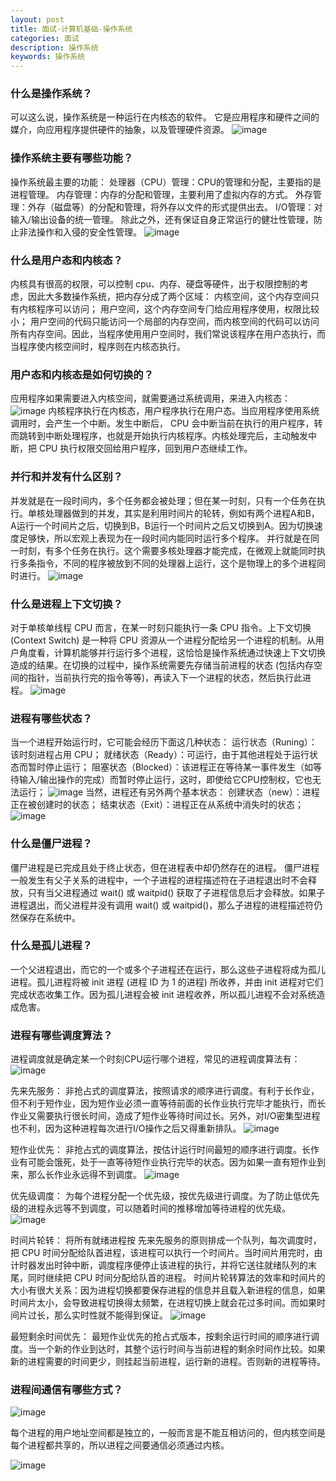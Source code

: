 ```yaml
---
layout: post
title: 面试-计算机基础-操作系统
categories: 面试
description: 操作系统
keywords: 操作系统
---
```


### 什么是操作系统？
可以这么说，操作系统是一种运行在内核态的软件。
它是应用程序和硬件之间的媒介，向应用程序提供硬件的抽象，以及管理硬件资源。
![image](https://github.com/user-attachments/assets/a0d7057e-f501-4d7f-8cc7-55cb46439dec)

### 操作系统主要有哪些功能？
操作系统最主要的功能：
处理器（CPU）管理：CPU的管理和分配，主要指的是进程管理。
内存管理：内存的分配和管理，主要利用了虚拟内存的方式。
外存管理：外存（磁盘等）的分配和管理，将外存以文件的形式提供出去。
I/O管理：对输入/输出设备的统一管理。
除此之外，还有保证自身正常运行的健壮性管理，防止非法操作和入侵的安全性管理。
![image](https://github.com/user-attachments/assets/fcfe6b30-27e8-41c1-bd1f-6b96d96fe820)

### 什么是用户态和内核态？
内核具有很⾼的权限，可以控制 cpu、内存、硬盘等硬件，出于权限控制的考虑，因此⼤多数操作系统，把内存分成了两个区域：
内核空间，这个内存空间只有内核程序可以访问；
⽤户空间，这个内存空间专⻔给应⽤程序使⽤，权限比较小；
⽤户空间的代码只能访问⼀个局部的内存空间，⽽内核空间的代码可以访问所有内存空间。因此，当程序使⽤⽤户空间时，我们常说该程序在⽤户态执⾏，⽽当程序使内核空间时，程序则在内核态执⾏。

### 用户态和内核态是如何切换的？
应⽤程序如果需要进⼊内核空间，就需要通过系统调⽤，来进入内核态：
![image](https://github.com/user-attachments/assets/498264a1-f177-40ec-b4b1-3f3212a27dd6)
内核程序执⾏在内核态，⽤户程序执⾏在⽤户态。当应⽤程序使⽤系统调⽤时，会产⽣⼀个中断。发⽣中断后， CPU 会中断当前在执⾏的⽤户程序，转⽽跳转到中断处理程序，也就是开始执⾏内核程序。内核处理完后，主动触发中断，把 CPU 执⾏权限交回给⽤户程序，回到⽤户态继续⼯作。

### 并行和并发有什么区别？
并发就是在一段时间内，多个任务都会被处理；但在某一时刻，只有一个任务在执行。单核处理器做到的并发，其实是利用时间片的轮转，例如有两个进程A和B，A运行一个时间片之后，切换到B，B运行一个时间片之后又切换到A。因为切换速度足够快，所以宏观上表现为在一段时间内能同时运行多个程序。
并行就是在同一时刻，有多个任务在执行。这个需要多核处理器才能完成，在微观上就能同时执行多条指令，不同的程序被放到不同的处理器上运行，这个是物理上的多个进程同时进行。
![image](https://github.com/user-attachments/assets/7914e9c0-fe47-4d0b-bd85-6479c2661660)

### 什么是进程上下文切换？
对于单核单线程 CPU 而言，在某一时刻只能执行一条 CPU 指令。上下文切换 (Context Switch) 是一种将 CPU 资源从一个进程分配给另一个进程的机制。从用户角度看，计算机能够并行运行多个进程，这恰恰是操作系统通过快速上下文切换造成的结果。在切换的过程中，操作系统需要先存储当前进程的状态 (包括内存空间的指针，当前执行完的指令等等)，再读入下一个进程的状态，然后执行此进程。
![image](https://github.com/user-attachments/assets/7bc1a6d0-066e-40ae-975a-b976af7c4742)

### 进程有哪些状态？
当一个进程开始运行时，它可能会经历下面这几种状态：
运⾏状态（Runing）：该时刻进程占⽤ CPU；
就绪状态（Ready）：可运⾏，由于其他进程处于运⾏状态⽽暂时停⽌运⾏；
阻塞状态（Blocked）：该进程正在等待某⼀事件发⽣（如等待输⼊/输出操作的完成）⽽暂时停⽌运⾏，这时，即使给它CPU控制权，它也⽆法运⾏；
![image](https://github.com/user-attachments/assets/8547bccc-0b9c-489c-ab05-361424f68465)
当然，进程还有另外两个基本状态：
创建状态（new）：进程正在被创建时的状态；
结束状态（Exit）：进程正在从系统中消失时的状态；
![image](https://github.com/user-attachments/assets/a17fe925-3b7c-41d1-ac20-09e216a5692e)

### 什么是僵尸进程？
僵尸进程是已完成且处于终止状态，但在进程表中却仍然存在的进程。
僵尸进程一般发生有父子关系的进程中，一个子进程的进程描述符在子进程退出时不会释放，只有当父进程通过 wait() 或 waitpid() 获取了子进程信息后才会释放。如果子进程退出，而父进程并没有调用 wait() 或 waitpid()，那么子进程的进程描述符仍然保存在系统中。

### 什么是孤儿进程？
一个父进程退出，而它的一个或多个子进程还在运行，那么这些子进程将成为孤儿进程。孤儿进程将被 init 进程 (进程 ID 为 1 的进程) 所收养，并由 init 进程对它们完成状态收集工作。因为孤儿进程会被 init 进程收养，所以孤儿进程不会对系统造成危害。

### 进程有哪些调度算法？
进程调度就是确定某一个时刻CPU运行哪个进程，常见的进程调度算法有：
![image](https://github.com/user-attachments/assets/223e4288-9800-407f-8556-7f92f348f685)

先来先服务：
非抢占式的调度算法，按照请求的顺序进行调度。有利于长作业，但不利于短作业，因为短作业必须一直等待前面的长作业执行完毕才能执行，而长作业又需要执行很长时间，造成了短作业等待时间过长。另外，对I/O密集型进程也不利，因为这种进程每次进行I/O操作之后又得重新排队。
![image](https://github.com/user-attachments/assets/6fa99d94-d2e2-45bc-8748-a5a27a02334e)

短作业优先：
非抢占式的调度算法，按估计运行时间最短的顺序进行调度。长作业有可能会饿死，处于一直等待短作业执行完毕的状态。因为如果一直有短作业到来，那么长作业永远得不到调度。
![image](https://github.com/user-attachments/assets/0508a7d1-11b6-4a5c-9bfd-8e12da006818)

优先级调度：
为每个进程分配一个优先级，按优先级进行调度。为了防止低优先级的进程永远等不到调度，可以随着时间的推移增加等待进程的优先级。
![image](https://github.com/user-attachments/assets/8333aece-303a-46c4-bd90-42be6b673228)

时间片轮转：
将所有就绪进程按 先来先服务的原则排成一个队列，每次调度时，把 CPU 时间分配给队首进程，该进程可以执行一个时间片。当时间片用完时，由计时器发出时钟中断，调度程序便停止该进程的执行，并将它送往就绪队列的末尾，同时继续把 CPU 时间分配给队首的进程。
时间片轮转算法的效率和时间片的大小有很大关系：因为进程切换都要保存进程的信息并且载入新进程的信息，如果时间片太小，会导致进程切换得太频繁，在进程切换上就会花过多时间。而如果时间片过长，那么实时性就不能得到保证。
![image](https://github.com/user-attachments/assets/fb835c37-e20a-42fd-a27b-d4ae32dcd5aa)

最短剩余时间优先：
最短作业优先的抢占式版本，按剩余运行时间的顺序进行调度。当一个新的作业到达时，其整个运行时间与当前进程的剩余时间作比较。如果新的进程需要的时间更少，则挂起当前进程，运行新的进程。否则新的进程等待。

### 进程间通信有哪些方式？
![image](https://github.com/user-attachments/assets/01722788-4f08-4915-80fc-d4613653bec4)

每个进程的用户地址空间都是独立的，一般而言是不能互相访问的，但内核空间是每个进程都共享的，所以进程之间要通信必须通过内核。

![image](https://github.com/user-attachments/assets/a6777067-1cfc-4c21-ab5b-65afeaacccb7)





